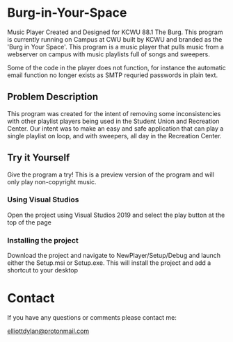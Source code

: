 # Burg-in-Your-Space
Music Player Created and Designed for KCWU 88.1 The Burg. This program is currently running on Campus at CWU built by KCWU and branded 
as the 'Burg in Your Space'. This program is a music player that pulls music from a webserver on campus with music playlists full of songs and sweepers.

Some of the code in the player does not function, for instance the automatic email function no longer exists as SMTP requried passwords in plain text.

## Problem Description
This program was created for the intent of removing some inconsistencies with other playlist players being used in the Student Union and Recreation Center.
Our intent was to make an easy and safe application that can play a single playlist on loop, and with sweepers, all day in the Recreation Center.

## Try it Yourself
Give the program a try! This is a preview version of the program and will only play non-copyright music.

### Using Visual Studios
Open the project using Visual Studios 2019 and select the play button at the top of the page

### Installing the project
Download the project and navigate to NewPlayer/Setup/Debug and launch either the Setup.msi or Setup.exe. This will install the project and 
add a shortcut to your desktop

# Contact
If you have any questions or comments please contact me:

elliottdylan@protonmail.com
